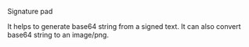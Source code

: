 Signature pad <br/> 

It helps to generate base64 string from a signed text. It can also convert base64 string to an image/png. 
